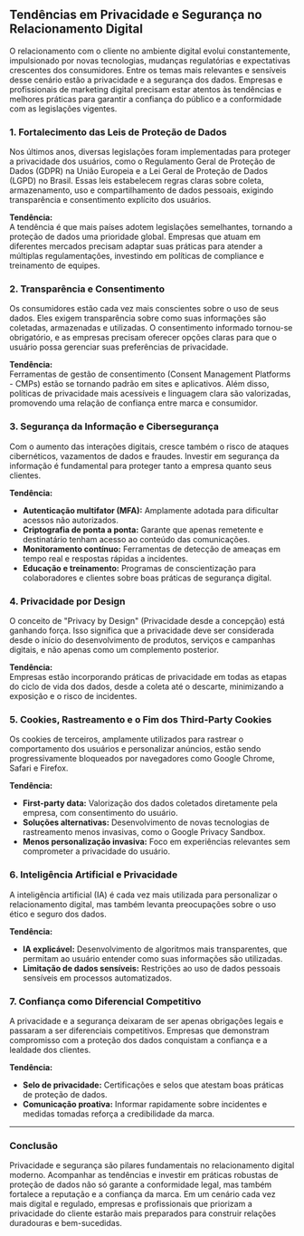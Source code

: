 
## Tendências em Privacidade e Segurança no Relacionamento Digital

O relacionamento com o cliente no ambiente digital evolui constantemente, impulsionado por novas tecnologias, mudanças regulatórias e expectativas crescentes dos consumidores. Entre os temas mais relevantes e sensíveis desse cenário estão a privacidade e a segurança dos dados. Empresas e profissionais de marketing digital precisam estar atentos às tendências e melhores práticas para garantir a confiança do público e a conformidade com as legislações vigentes.

### 1. Fortalecimento das Leis de Proteção de Dados

Nos últimos anos, diversas legislações foram implementadas para proteger a privacidade dos usuários, como o Regulamento Geral de Proteção de Dados (GDPR) na União Europeia e a Lei Geral de Proteção de Dados (LGPD) no Brasil. Essas leis estabelecem regras claras sobre coleta, armazenamento, uso e compartilhamento de dados pessoais, exigindo transparência e consentimento explícito dos usuários.

**Tendência:**  
A tendência é que mais países adotem legislações semelhantes, tornando a proteção de dados uma prioridade global. Empresas que atuam em diferentes mercados precisam adaptar suas práticas para atender a múltiplas regulamentações, investindo em políticas de compliance e treinamento de equipes.

### 2. Transparência e Consentimento

Os consumidores estão cada vez mais conscientes sobre o uso de seus dados. Eles exigem transparência sobre como suas informações são coletadas, armazenadas e utilizadas. O consentimento informado tornou-se obrigatório, e as empresas precisam oferecer opções claras para que o usuário possa gerenciar suas preferências de privacidade.

**Tendência:**  
Ferramentas de gestão de consentimento (Consent Management Platforms - CMPs) estão se tornando padrão em sites e aplicativos. Além disso, políticas de privacidade mais acessíveis e linguagem clara são valorizadas, promovendo uma relação de confiança entre marca e consumidor.

### 3. Segurança da Informação e Cibersegurança

Com o aumento das interações digitais, cresce também o risco de ataques cibernéticos, vazamentos de dados e fraudes. Investir em segurança da informação é fundamental para proteger tanto a empresa quanto seus clientes.

**Tendência:**  
- **Autenticação multifator (MFA):** Amplamente adotada para dificultar acessos não autorizados.
- **Criptografia de ponta a ponta:** Garante que apenas remetente e destinatário tenham acesso ao conteúdo das comunicações.
- **Monitoramento contínuo:** Ferramentas de detecção de ameaças em tempo real e respostas rápidas a incidentes.
- **Educação e treinamento:** Programas de conscientização para colaboradores e clientes sobre boas práticas de segurança digital.

### 4. Privacidade por Design

O conceito de "Privacy by Design" (Privacidade desde a concepção) está ganhando força. Isso significa que a privacidade deve ser considerada desde o início do desenvolvimento de produtos, serviços e campanhas digitais, e não apenas como um complemento posterior.

**Tendência:**  
Empresas estão incorporando práticas de privacidade em todas as etapas do ciclo de vida dos dados, desde a coleta até o descarte, minimizando a exposição e o risco de incidentes.

### 5. Cookies, Rastreamento e o Fim dos Third-Party Cookies

Os cookies de terceiros, amplamente utilizados para rastrear o comportamento dos usuários e personalizar anúncios, estão sendo progressivamente bloqueados por navegadores como Google Chrome, Safari e Firefox.

**Tendência:**  
- **First-party data:** Valorização dos dados coletados diretamente pela empresa, com consentimento do usuário.
- **Soluções alternativas:** Desenvolvimento de novas tecnologias de rastreamento menos invasivas, como o Google Privacy Sandbox.
- **Menos personalização invasiva:** Foco em experiências relevantes sem comprometer a privacidade do usuário.

### 6. Inteligência Artificial e Privacidade

A inteligência artificial (IA) é cada vez mais utilizada para personalizar o relacionamento digital, mas também levanta preocupações sobre o uso ético e seguro dos dados.

**Tendência:**  
- **IA explicável:** Desenvolvimento de algoritmos mais transparentes, que permitam ao usuário entender como suas informações são utilizadas.
- **Limitação de dados sensíveis:** Restrições ao uso de dados pessoais sensíveis em processos automatizados.

### 7. Confiança como Diferencial Competitivo

A privacidade e a segurança deixaram de ser apenas obrigações legais e passaram a ser diferenciais competitivos. Empresas que demonstram compromisso com a proteção dos dados conquistam a confiança e a lealdade dos clientes.

**Tendência:**  
- **Selo de privacidade:** Certificações e selos que atestam boas práticas de proteção de dados.
- **Comunicação proativa:** Informar rapidamente sobre incidentes e medidas tomadas reforça a credibilidade da marca.

---

### Conclusão

Privacidade e segurança são pilares fundamentais no relacionamento digital moderno. Acompanhar as tendências e investir em práticas robustas de proteção de dados não só garante a conformidade legal, mas também fortalece a reputação e a confiança da marca. Em um cenário cada vez mais digital e regulado, empresas e profissionais que priorizam a privacidade do cliente estarão mais preparados para construir relações duradouras e bem-sucedidas.
```
